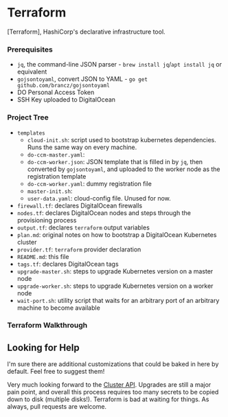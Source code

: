 # Terraform
[Terraform], HashiCorp's declarative infrastructure tool.

### Prerequisites
* `jq`, the command-line JSON parser - `brew install jq`/`apt install jq` or equivalent
* `gojsontoyaml`, convert JSON to YAML - `go get github.com/brancz/gojsontoyaml`
* DO Personal Access Token
* SSH Key uploaded to DigitalOcean

### Project Tree
* `templates`
  * `cloud-init.sh`: script used to bootstrap kubernetes dependencies. Runs the same way on every machine.
  * `do-ccm-master.yaml`:
  * `do-ccm-worker.json`: JSON template that is filled in by `jq`, then converted by `gojsontoyaml`, and uploaded to the worker node as the registration template
  * `do-ccm-worker.yaml`: dummy registration file
  * `master-init.sh`:
  * `user-data.yaml`: cloud-config file. Unused for now.
* `firewall.tf`: declares DigitalOcean firewalls
* `nodes.tf`: declares DigitalOcean nodes and steps through the provisioning process
* `output.tf`: declares `terraform` output variables
* `plan.md`: original notes on how to bootstrap a DigitalOcean Kubernetes cluster
* `provider.tf`: `terraform` provider declaration
* `README.md`: this file
* `tags.tf`: declares DigitalOcean tags
* `upgrade-master.sh`: steps to upgrade Kubernetes version on a master node
* `upgrade-worker.sh`: steps to upgrade Kubernetes version on a worker node
* `wait-port.sh`: utility script that waits for an arbitrary port of an arbitrary machine to become available

### Terraform Walkthrough

## Looking for Help
I'm sure there are additional customizations that could be baked in here by default. Feel free to suggest them!

Very much looking forward to the [Cluster API](https://github.com/kubernetes-sigs/cluster-api). Upgrades are still a major pain point, and overall this process requires too many secrets to be copied down to disk (multiple disks!). Terraform is bad at waiting for things. As always, pull requests are welcome.

